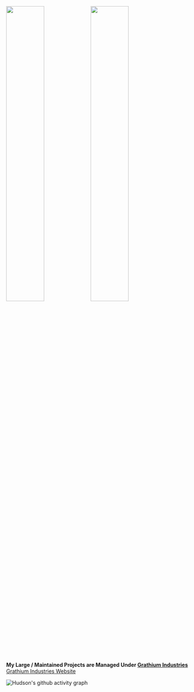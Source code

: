 <div>
  <a href="https://github.com/anuraghazra/github-readme-stats"><img src="https://github-readme-stats.vercel.app/api?username=hudson-newey&show_icons=true&theme=nord&hide_border=true" width="45%"><img src="http://github-readme-streak-stats.herokuapp.com?user=hudson-newey&theme=nord&hide_border=true&date_format=j%20M%5B%20Y%5D&fire=DD922B" width="45%"></a>
</div>

<div>
  <b>My Large / Maintained Projects are Managed Under <a href="https://github.com/Grathium-Industries">Grathium Industries</a></b><br>
  <a href="https://hudson-newey.github.io/">Grathium Industries Website</a><br>
</div>

![Hudson's github activity graph](https://activity-graph.herokuapp.com/graph?username=hudson-newey&theme=dracula)
